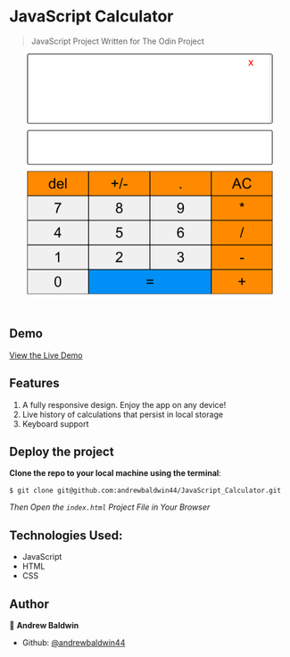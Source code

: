 # JavaScript Calculator

> JavaScript Project Written for The Odin Project

<div align='center'>
  <img src='./screenshots/calculator.png' alt='Calculator' height='440px' />
</div><br>

## Demo

[View the Live Demo](https://andrewbaldwin44.github.io/JavaScript_Calculator/)

## Features

1. A fully responsive design. Enjoy the app on any device!
2. Live history of calculations that persist in local storage
3. Keyboard support

## Deploy the project

__Clone the repo to your local machine using the terminal__:
```
$ git clone git@github.com:andrewbaldwin44/JavaScript_Calculator.git
```

*Then Open the `index.html` Project File in Your Browser*

## Technologies Used:

- JavaScript
- HTML
- CSS

## Author

👤 **Andrew Baldwin**

- Github: [@andrewbaldwin44](https://github.com/andrewbaldwin44)
